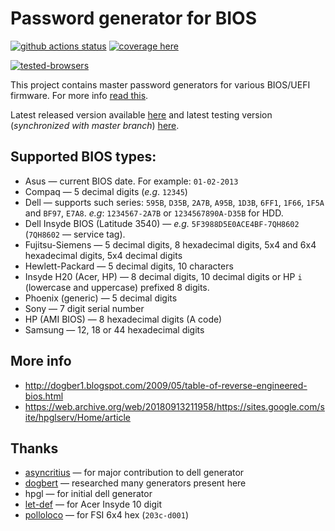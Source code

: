  Password generator for BIOS
================================
[![github actions status][build-status]][tests]
[![coverage here][coverage-status]][coverage]

[![tested-browsers][sauce-matrix]][sauce-link]

This project contains master password generators for various BIOS/UEFI firmware.
For more info [read this][dogbert-post].

Latest released version available [here][bios-pw] and latest testing version (*synchronized with master branch*) [here][beta-bios-pw].

## Supported BIOS types:

* Asus &mdash; current BIOS date. For example: ``01-02-2013``
* Compaq &mdash; 5 decimal digits (*e.g*. ``12345``)
* Dell	&mdash; supports such series: ``595B``, ``D35B``, ``2A7B``, ``A95B``, ``1D3B``, ``6FF1``, ``1F66``, ``1F5A`` and ``BF97``, ``E7A8``. *e.g*: ``1234567-2A7B`` or ``1234567890A-D35B`` for HDD.
* Dell Insyde BIOS (Latitude 3540) &mdash; *e.g.* ``5F3988D5E0ACE4BF-7QH8602`` (``7QH8602`` &mdash; service tag).
* Fujitsu-Siemens &mdash; 5 decimal digits, 8 hexadecimal digits, 5x4 and 6x4 hexadecimal digits, 5x4 decimal digits
* Hewlett-Packard &mdash; 5 decimal digits, 10 characters
* Insyde H20 (Acer, HP) &mdash; 8 decimal digits, 10 decimal digits or HP `i ` (lowercase and uppercase) prefixed 8 digits.
* Phoenix (generic) &mdash; 5 decimal digits
* Sony &mdash; 7 digit serial number
* HP (AMI BIOS) &mdash; 8 hexadecimal digits (A code)
* Samsung &mdash; 12, 18 or 44 hexadecimal digits

## More info

* http://dogber1.blogspot.com/2009/05/table-of-reverse-engineered-bios.html
* https://web.archive.org/web/20180913211958/https://sites.google.com/site/hpglserv/Home/article

## Thanks

* [asyncritius](https://github.com/A-syncritus) &mdash; for major contribution to dell generator
* [dogbert](https://github.com/dogbert) &mdash; researched many generators present here
* hpgl &mdash; for initial dell generator
* [let-def](https://github.com/let-def) &mdash; for Acer Insyde 10 digit
* [polloloco](https://github.com/polloloco) &mdash; for FSI 6x4 hex (`203c-d001`)

[build-status]: https://github.com/bacher09/pwgen-for-bios/actions/workflows/build-test.yml/badge.svg
[tests]: https://github.com/bacher09/pwgen-for-bios/actions/workflows/build-test.yml
[coverage-status]: https://coveralls.io/repos/github/bacher09/pwgen-for-bios/badge.svg?branch=master
[coverage]: https://coveralls.io/github/bacher09/pwgen-for-bios?branch=master
[sauce-matrix]: https://saucelabs.com/browser-matrix/bacher09.svg
[sauce-link]: https://saucelabs.com/u/bacher09
[dogbert-post]: http://dogber1.blogspot.com/2009/05/table-of-reverse-engineered-bios.html
[bios-pw]: https://bios-pw.org/
[beta-bios-pw]: https://beta.bios-pw.org/
